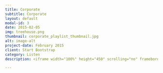 ```yaml
---
title: Corporate
subtitle: Corporate
layout: default
modal-id: 3
date: 2015-02-05
img: treehouse.png
thumbnail: corporate_playlist_thumbnail.jpg
alt: image-alt
project-date: February 2015
client: Start Bootstrap
category: Listen
description: <iframe width="100%" height="450" scrolling="no" frameborder="no" src="https://w.soundcloud.com/player/?url=https%3A//api.soundcloud.com/playlists/64682064&amp;color=fec503&amp;auto_play=false&amp;hide_related=false&amp;show_comments=true&amp;show_user=true&amp;show_reposts=false"></iframe>

---
```

